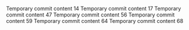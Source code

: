 Temporary commit content 14
Temporary commit content 17
Temporary commit content 47
Temporary commit content 56
Temporary commit content 59
Temporary commit content 64
Temporary commit content 68
